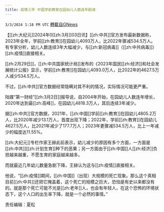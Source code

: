 ```yaml
---
title: 疫情三年 中国学前教育在园幼儿人数连年剧减
---
```

`3/3/2024 1:18 PM UTC` [轉載自GNews](https://gnews.org/articles/2361095)

【[[zh:大纪元]]2024年0[[zh:3月]]03日讯】[[zh:中共]]官方发布最新数据称，2023年全年，学前[[zh:教育]]在园幼儿4093万人，比2022年骤减534.5万人。有专家分析，幼儿人数连续3年大幅减少，与[[zh:新冠病毒]]（[[zh:中共病毒]]）[[zh:疫情]]直接相关。

[[zh:2月29日]]，[[zh:中共国家统计局]]发布的《2023年国民[[zh:经济]]和社会发展统计公报》显示，学前[[zh:教育]]在园幼儿4093.0万人，比2022年的4627.5万人减少534.5万人。

不过，[[zh:中共]]官方数据经常隐瞒对其不利的情况，实际情况可能更严重。

陆媒“第一财经”[[zh:3月2日]]报导说，自2004年开始，在园幼儿人数连年增长，2020年达到最[[zh:高峰]]，在园幼儿4818.3万人，其后连续3年减少。

据[[zh:中共]]官方数据，2021年，[[zh:中国]]学前[[zh:教育]]在园幼儿4805.2万人，比2020年减少13.1万人，首度出现下降；2022年，学前[[zh:教育]]在园幼儿4627.5万人，比2021年减少了177.7万人；2023年更骤减534.5万人，比上一年减少的幅度达11.55%。

[[zh:大纪元]]专栏作家王赫此前表示，幼儿减少的原因有多个方面，一方面是[[zh:中共]][[zh:计划生育]]种下的恶果；另一方面由于[[zh:中国]]人[[zh:经济]]负担越来越重，不愿生育的家庭越来越多。

而就最近几年幼儿数量急剧下降，王赫认为这与[[zh:疫情]]直接相关。

他说，“[[zh:疫情]]期间，[[zh:中国]]（出现）大规模的死亡现象。那么这个真相目前[[zh:中共]]还把它掩盖着，这个死亡的规模之巨大，恐怕是有史以来都没有的。就是那个死亡可能不光是[[zh:老年]]人，也会有年轻人，在这个恐怖的环境状态下，这个人口的出生率下降，就是一个必然的事情。”

责任编辑：夏松

